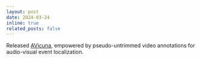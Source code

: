 ```yaml
---
layout: post
date: 2024-03-24
inline: true
related_posts: false
---
```


Released [AVicuna](https://arxiv.org/abs/2403.16276), empowered by pseudo-untrimmed video annotations for audio-visual event localization.